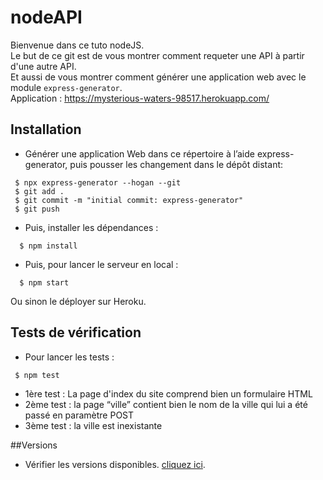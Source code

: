 # nodeAPI
Bienvenue dans ce tuto nodeJS. <br/>
Le but de ce git est de vous montrer comment requeter une API à partir d'une autre API.<br/>
Et aussi de vous montrer comment générer une application web avec le module ```express-generator```.<br/>
Application : https://mysterious-waters-98517.herokuapp.com/

## Installation
* Générer une application Web dans ce répertoire à l’aide express-generator, puis pousser les changement dans le dépôt distant:
```
 $ npx express-generator --hogan --git
 $ git add .
 $ git commit -m "initial commit: express-generator"
 $ git push
```
* Puis, installer les dépendances :
```
  $ npm install
```
* Puis, pour lancer le serveur en local :
```
  $ npm start
```
Ou sinon le déployer sur Heroku.

## Tests de vérification
* Pour lancer les tests :
```
 $ npm test
```
- 1ère test : La page d'index du site comprend bien un formulaire HTML
- 2ème test : la page “ville” contient bien le nom de la ville qui lui a été passé en paramètre POST
- 3ème test : la ville est inexistante

##Versions
* Vérifier les versions disponibles. [cliquez ici](https://github.com/sivithu/nodeAPI/tags).
